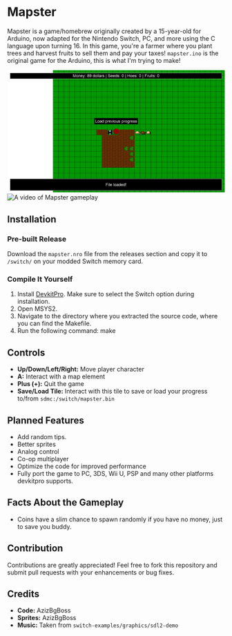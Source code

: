 # Mapster

Mapster is a game/homebrew originally created by a 15-year-old for Arduino, now adapted for the Nintendo Switch, PC, and more using the C language upon turning 16.
In this game, you're a farmer where you plant trees and harvest fruits to sell them and pay your taxes!
`mapster.ino` is the original game for the Arduino, this is what I'm trying to make!

![A screenshot of Mapster gameplay](MapsterGameplay.jpg)
![A video of Mapster gameplay](MapsterGameplay.gif)

## Installation

### Pre-built Release

Download the `mapster.nro` file from the releases section and copy it to `/switch/` on your modded Switch memory card.

### Compile It Yourself

1. Install [DevkitPro](https://devkitpro.org/). Make sure to select the Switch option during installation.
2. Open MSYS2.
3. Navigate to the directory where you extracted the source code, where you can find the Makefile.
4. Run the following command: make

## Controls

- **Up/Down/Left/Right:** Move player character
- **A:** Interact with a map element
- **Plus (+):** Quit the game
- **Save/Load Tile:** Interact with this tile to save or load your progress to/from `sdmc:/switch/mapster.bin`

## Planned Features

- Add random tips.
- Better sprites
- Analog control
- Co-op multiplayer
- Optimize the code for improved performance
- Fully port the game to PC, 3DS, Wii U, PSP and many other platforms devkitpro supports.

## Facts About the Gameplay
- Coins have a slim chance to spawn randomly if you have no money, just to save you buddy.

## Contribution

Contributions are greatly appreciated! Feel free to fork this repository and submit pull requests with your enhancements or bug fixes.

## Credits

- **Code:** AzizBgBoss
- **Sprites:** AzizBgBoss
- **Music:** Taken from `switch-examples/graphics/sdl2-demo`